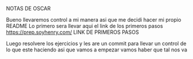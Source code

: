 NOTAS DE OSCAR

Bueno llevaremos control a mi manera asi que me decidi hacer mi propio README 
Lo primero sera llevar aqui el link de los primeros pasos
https://prep.soyhenry.com/ LINK DE PRIMEROS PASOS

Luego resolvere los ejercicios y les are un commit para llevar un control de lo 
que este haciendo asi que vamos a empezar vamos haber que tal nos va